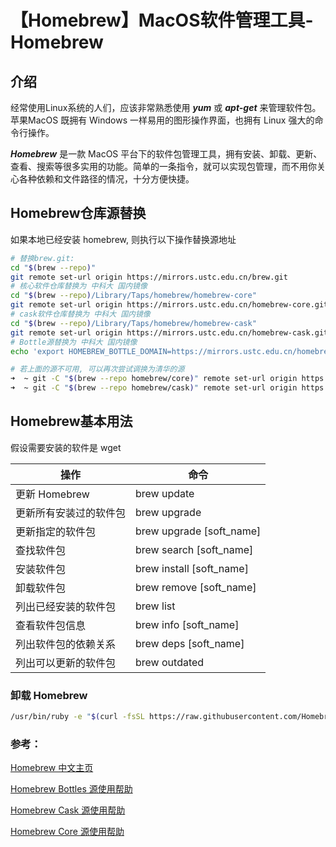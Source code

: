 # 【Homebrew】MacOS软件管理工具-Homebrew

## 介绍

经常使用Linux系统的人们，应该非常熟悉使用 ***yum*** 或 ***apt-get*** 来管理软件包。苹果MacOS 既拥有 Windows 一样易用的图形操作界面，也拥有 Linux 强大的命令行操作。

***Homebrew*** 是一款 MacOS 平台下的软件包管理工具，拥有安装、卸载、更新、查看、搜索等很多实用的功能。简单的一条指令，就可以实现包管理，而不用你关心各种依赖和文件路径的情况，十分方便快捷。

## Homebrew仓库源替换 

如果本地已经安装 homebrew, 则执行以下操作替换源地址

```sh
# 替换brew.git:
cd "$(brew --repo)"
git remote set-url origin https://mirrors.ustc.edu.cn/brew.git
# 核心软件仓库替换为 中科大 国内镜像
cd "$(brew --repo)/Library/Taps/homebrew/homebrew-core"
git remote set-url origin https://mirrors.ustc.edu.cn/homebrew-core.git
# cask软件仓库替换为 中科大 国内镜像
cd "$(brew --repo)/Library/Taps/homebrew/homebrew-cask"
git remote set-url origin https://mirrors.ustc.edu.cn/homebrew-cask.git
# Bottle源替换为 中科大 国内镜像
echo 'export HOMEBREW_BOTTLE_DOMAIN=https://mirrors.ustc.edu.cn/homebrew-bottles' >> ~/.bash_profile
```

```sh
# 若上面的源不可用, 可以再次尝试调换为清华的源
➜  ~ git -C "$(brew --repo homebrew/core)" remote set-url origin https://mirrors.tuna.tsinghua.edu.cn/git/homebrew/homebrew-core.git
➜  ~ git -C "$(brew --repo homebrew/cask)" remote set-url origin https://mirrors.tuna.tsinghua.edu.cn/git/homebrew/homebrew-cask.git
```



## Homebrew基本用法

假设需要安装的软件是 wget

| 操作                   | 命令                     |
| ---------------------- | ------------------------ |
| 更新 Homebrew          | brew update              |
| 更新所有安装过的软件包 | brew upgrade             |
| 更新指定的软件包       | brew upgrade [soft_name] |
| 查找软件包             | brew search [soft_name]  |
| 安装软件包             | brew install [soft_name] |
| 卸载软件包             | brew remove [soft_name]  |
| 列出已经安装的软件包   | brew list                |
| 查看软件包信息         | brew info [soft_name]    |
| 列出软件包的依赖关系   | brew deps [soft_name]    |
| 列出可以更新的软件包   | brew outdated            |

### 卸载 Homebrew

```sh
/usr/bin/ruby -e "$(curl -fsSL https://raw.githubusercontent.com/Homebrew/install/master/uninstall)"
```



### 参考：

[Homebrew 中文主页](https://brew.sh/index_zh-cn.html)

[Homebrew Bottles 源使用帮助](http://mirrors.ustc.edu.cn/help/homebrew-bottles.html)

[Homebrew Cask 源使用帮助](http://mirrors.ustc.edu.cn/help/homebrew-cask.git.html)

[Homebrew Core 源使用帮助](http://mirrors.ustc.edu.cn/hel)



